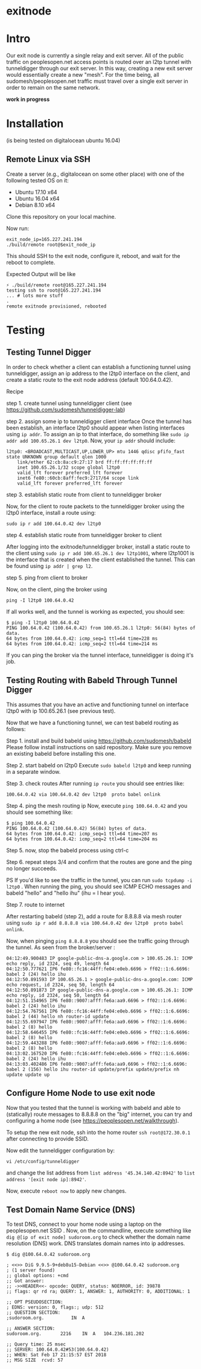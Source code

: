 exitnode
========

# Intro #

Our exit node is currently a single relay and exit server. All of the public traffic on peoplesopen.net access points is routed over an l2tp tunnel with tunneldigger through our exit server.
In this way, creating a new exit server would essentially create a new "mesh". For the time being, all sudomesh/peoplesopen.net traffic must travel over a single exit server in order to remain on the same network.

__work in progress__

# Installation #

(is being tested on digitalocean ubuntu 16.04)

## Remote Linux via SSH ##

Create a server (e.g., digitalocean on some other place) with one of the following tested OS on it:
* Ubuntu 17.10 x64
* Ubuntu 16.04 x64
* Debian 8.10 x64

Clone this repository on your local machine.

Now run: 

```
exit_node_ip=165.227.241.194
./build/remote root@$exit_node_ip
```

This should SSH to the exit node, configure it, reboot, and wait for the reboot to complete.

Expected Output will be like

```
⚡ ./build/remote root@165.227.241.194
testing ssh to root@165.227.241.194
... # lots more stuff
.
remote exitnode provisioned, rebooted
```

# Testing

## Testing Tunnel Digger

In order to check whether a client can establish a functioning tunnel using tunneldigger, assign an ip address to the l2tp0 interface on the client, and create a static route to the exit node address (default 100.64.0.42).

Recipe

step 1. create tunnel using tunneldigger client (see https://github.com/sudomesh/tunneldigger-lab)

step 2. assign some ip to tunneldigger client interface
Once the tunnel has been establish, an interface l2tp0 should appear when listing interfaces using ```ip addr```. To assign an ip to that interface, do something like ```sudo ip addr add 100.65.26.1 dev l2tp0```. 
Now, your ```ip addr``` should include:

```
l2tp0: <BROADCAST,MULTICAST,UP,LOWER_UP> mtu 1446 qdisc pfifo_fast state UNKNOWN group default qlen 1000
    link/ether 62:cb:8a:c9:27:17 brd ff:ff:ff:ff:ff:ff
    inet 100.65.26.1/32 scope global l2tp0
    valid_lft forever preferred_lft forever
    inet6 fe80::60cb:8aff:fec9:2717/64 scope link 
    valid_lft forever preferred_lft forever
```

step 3. establish static route from client to tunneldigger broker

Now, for the client to route packets to the tunneldigger broker using the l2tp0 interface, install a route using:

```
sudo ip r add 100.64.0.42 dev l2tp0
```

step 4. establish static route from tunneldigger broker to client

After logging into the exitnode/tunneldigger broker, install a static route to the client using ```sudo ip r add 100.65.26.1 dev l2tp1001```, where l2tp1001 is the interface that is created when the client established the tunnel. This can be found using ```ip addr | grep l2```.

step 5. ping from client to broker

Now, on the client, ping the broker using

```
ping -I l2tp0 100.64.0.42
```

If all works well, and the tunnel is working as expected, you should see:

```
$ ping -I l2tp0 100.64.0.42
PING 100.64.0.42 (100.64.0.42) from 100.65.26.1 l2tp0: 56(84) bytes of data.
64 bytes from 100.64.0.42: icmp_seq=1 ttl=64 time=228 ms
64 bytes from 100.64.0.42: icmp_seq=2 ttl=64 time=214 ms
```

If you can ping the broker via the tunnel interface, tunneldigger is doing it's job.

## Testing Routing with Babeld Through Tunnel Digger

This assumes that you have an active and functioning tunnel on interface l2tp0 with ip 100.65.26.1 (see previous test).

Now that we have a functioning tunnel, we can test babeld routing as follows:

Step 1. install and build babeld using https://github.com/sudomesh/babeld
Please follow install instructions on said repository. Make sure you remove an existing babeld before installing this one.

Step 2. start babeld on l2tp0 
Execute ```sudo babeld l2tp0``` and keep running in a separate window.

Step 3. check routes
After running ```ip route``` you should see entries like:

```
100.64.0.42 via 100.64.0.42 dev l2tp0  proto babel onlink 
```

Step 4. ping the mesh routing ip
Now, execute ```ping 100.64.0.42``` and you should see something like:

```
$ ping 100.64.0.42
PING 100.64.0.42 (100.64.0.42) 56(84) bytes of data.
64 bytes from 100.64.0.42: icmp_seq=1 ttl=64 time=207 ms
64 bytes from 100.64.0.42: icmp_seq=2 ttl=64 time=204 ms
```

Step 5. now, stop the babeld process using ctrl-c

Step 6. repeat steps 3/4 and confirm that the routes are gone and the ping no longer succeeds.

PS If you'd like to see the traffic in the tunnel, you can run ```sudo tcpdump -i l2tp0``` . When running the ping, you should see ICMP ECHO messages and babeld "hello" and "hello ihu" (ihu = I hear you).

Step 7. route to internet

After restarting babeld (step 2), add a route for 8.8.8.8 via mesh router using ```sudo ip r add 8.8.8.8 via 100.64.0.42 dev l2tp0  proto babel onlink```.

Now, when pinging ```ping 8.8.8.8``` you should see the traffic going through the tunnel. As seen from the broker/server : 

```
04:12:49.900483 IP google-public-dns-a.google.com > 100.65.26.1: ICMP echo reply, id 2324, seq 49, length 64
04:12:50.777621 IP6 fe80::fc16:44ff:fe04:e0eb.6696 > ff02::1:6.6696: babel 2 (24) hello ihu
04:12:50.891593 IP 100.65.26.1 > google-public-dns-a.google.com: ICMP echo request, id 2324, seq 50, length 64
04:12:50.891873 IP google-public-dns-a.google.com > 100.65.26.1: ICMP echo reply, id 2324, seq 50, length 64
04:12:51.154965 IP6 fe80::9007:afff:fe6a:aa9.6696 > ff02::1:6.6696: babel 2 (24) hello ihu
04:12:54.767561 IP6 fe80::fc16:44ff:fe04:e0eb.6696 > ff02::1:6.6696: babel 2 (44) hello nh router-id update
04:12:55.697947 IP6 fe80::9007:afff:fe6a:aa9.6696 > ff02::1:6.6696: babel 2 (8) hello
04:12:58.646455 IP6 fe80::fc16:44ff:fe04:e0eb.6696 > ff02::1:6.6696: babel 2 (8) hello
04:12:59.443288 IP6 fe80::9007:afff:fe6a:aa9.6696 > ff02::1:6.6696: babel 2 (8) hello
04:13:02.167520 IP6 fe80::fc16:44ff:fe04:e0eb.6696 > ff02::1:6.6696: babel 2 (24) hello ihu
04:13:03.402486 IP6 fe80::9007:afff:fe6a:aa9.6696 > ff02::1:6.6696: babel 2 (156) hello ihu router-id update/prefix update/prefix nh update update up
```

## Configure Home Node to use exit node 

Now that you tested that the tunnel is working with babeld and able to (statically) route messages to 8.8.8.8 on the "big" internet, you can try and configuring a home node (see https://peoplesopen.net/walkthrough). 

To setup the new exit node, ssh into the home router ```ssh root@172.30.0.1``` after connecting to provide SSID.

Now edit the tunneldigger configuration by:

```vi /etc/config/tunneldigger```

and change the list address from ```list address '45.34.140.42:8942'``` to ```list address '[exit node ip]:8942'```.

Now, execute ```reboot now``` to apply new changes.

## Test Domain Name Service (DNS)

To test DNS, connect to your home node using a laptop on the peoplesopen.net SSID . Now, on the commandline, execute something like ```dig @[ip of exit node] sudoroom.org``` to check whether the domain name resolution (DNS) work. DNS translates domain names into ip addresses. 


```
$ dig @100.64.0.42 sudoroom.org

; <<>> DiG 9.9.5-9+deb8u15-Debian <<>> @100.64.0.42 sudoroom.org
; (1 server found)
;; global options: +cmd
;; Got answer:
;; ->>HEADER<<- opcode: QUERY, status: NOERROR, id: 39878
;; flags: qr rd ra; QUERY: 1, ANSWER: 1, AUTHORITY: 0, ADDITIONAL: 1

;; OPT PSEUDOSECTION:
; EDNS: version: 0, flags:; udp: 512
;; QUESTION SECTION:
;sudoroom.org.          IN  A

;; ANSWER SECTION:
sudoroom.org.       2216    IN  A   104.236.181.202

;; Query time: 25 msec
;; SERVER: 100.64.0.42#53(100.64.0.42)
;; WHEN: Sat Feb 17 21:15:57 EST 2018
;; MSG SIZE  rcvd: 57
```
